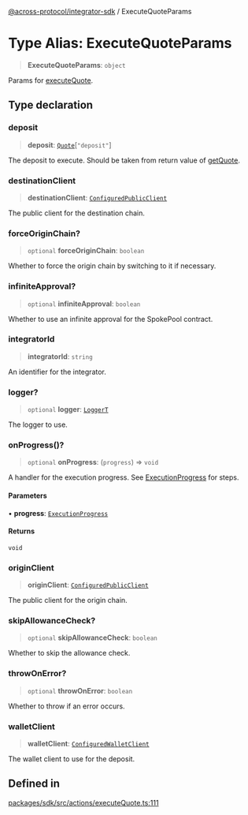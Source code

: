 [@across-protocol/integrator-sdk](../globals.md) / ExecuteQuoteParams

# Type Alias: ExecuteQuoteParams

> **ExecuteQuoteParams**: `object`

Params for [executeQuote](../functions/executeQuote.md).

## Type declaration

### deposit

> **deposit**: [`Quote`](Quote.md)\[`"deposit"`\]

The deposit to execute. Should be taken from return value of [getQuote](../functions/getQuote.md).

### destinationClient

> **destinationClient**: [`ConfiguredPublicClient`](ConfiguredPublicClient.md)

The public client for the destination chain.

### forceOriginChain?

> `optional` **forceOriginChain**: `boolean`

Whether to force the origin chain by switching to it if necessary.

### infiniteApproval?

> `optional` **infiniteApproval**: `boolean`

Whether to use an infinite approval for the SpokePool contract.

### integratorId

> **integratorId**: `string`

An identifier for the integrator.

### logger?

> `optional` **logger**: [`LoggerT`](LoggerT.md)

The logger to use.

### onProgress()?

> `optional` **onProgress**: (`progress`) => `void`

A handler for the execution progress. See [ExecutionProgress](ExecutionProgress.md) for steps.

#### Parameters

• **progress**: [`ExecutionProgress`](ExecutionProgress.md)

#### Returns

`void`

### originClient

> **originClient**: [`ConfiguredPublicClient`](ConfiguredPublicClient.md)

The public client for the origin chain.

### skipAllowanceCheck?

> `optional` **skipAllowanceCheck**: `boolean`

Whether to skip the allowance check.

### throwOnError?

> `optional` **throwOnError**: `boolean`

Whether to throw if an error occurs.

### walletClient

> **walletClient**: [`ConfiguredWalletClient`](ConfiguredWalletClient.md)

The wallet client to use for the deposit.

## Defined in

[packages/sdk/src/actions/executeQuote.ts:111](https://github.com/across-protocol/toolkit/blob/eee89a253938d54aa640eb34f40c2d714b9d031f/packages/sdk/src/actions/executeQuote.ts#L111)

